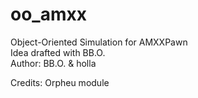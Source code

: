 # oo_amxx
Object-Oriented Simulation for AMXXPawn<br>
Idea drafted with BB.O.<br>
Author: BB.O. & holla

Credits: Orpheu module
